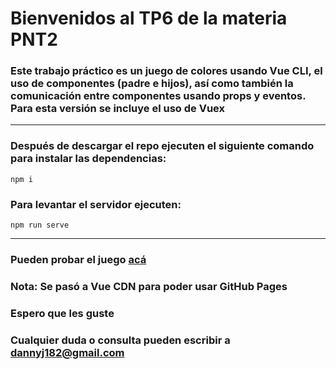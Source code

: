 # Bienvenidos al TP6 de la materia PNT2

### Este trabajo práctico es un juego de colores usando Vue CLI, el uso de componentes (padre e hijos), así como también la comunicación entre componentes usando props y eventos. Para esta versión se incluye el uso de Vuex

---

### Después de descargar el repo ejecuten el siguiente comando para instalar las dependencias:
```
npm i
```

### Para levantar el servidor ejecuten:
```
npm run serve
```

---

### Pueden probar el juego [acá](https://dannyj182.github.io/pnt2-21c-tp5/)

### Nota: Se pasó a Vue CDN para poder usar GitHub Pages

### Espero que les guste

### Cualquier duda o consulta pueden escribir a dannyj182@gmail.com